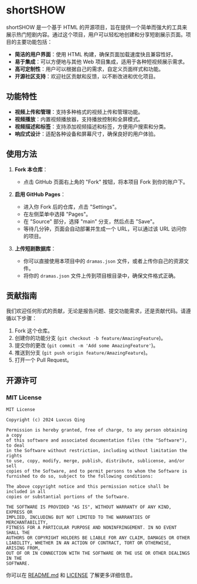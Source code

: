 # shortSHOW

shortSHOW 是一个基于 HTML 的开源项目，旨在提供一个简单而强大的工具来展示热门短剧内容。通过这个项目，用户可以轻松地创建和分享短剧展示页面。项目的主要功能包括：

- **简洁的用户界面**：使用 HTML 构建，确保页面加载速度快且兼容性好。
- **易于集成**：可以方便地与其他 Web 项目集成，适用于各种短视频展示需求。
- **高可定制性**：用户可以根据自己的需求，自定义页面样式和功能。
- **开源社区支持**：欢迎社区贡献和反馈，以不断改进和优化项目。

## 功能特性

- **视频上传和管理**：支持多种格式的视频上传和管理功能。
- **视频播放**：内置视频播放器，支持播放控制和全屏模式。
- **视频描述和标签**：支持添加视频描述和标签，方便用户搜索和分类。
- **响应式设计**：适配各种设备和屏幕尺寸，确保良好的用户体验。

## 使用方法

1. **Fork 本仓库**：
   - 点击 GitHub 页面右上角的 "Fork" 按钮，将本项目 Fork 到你的账户下。

2. **启用 GitHub Pages**：
   - 进入你 Fork 后的仓库，点击 "Settings"。
   - 在左侧菜单中选择 "Pages"。
   - 在 "Source" 部分，选择 "main" 分支，然后点击 "Save"。
   - 等待几分钟，页面会自动部署并生成一个 URL，可以通过该 URL 访问你的项目。

3. **上传短剧数据库**：
   - 你可以直接使用本项目中的 `dramas.json` 文件，或者上传你自己的资源文件。
   - 将你的 `dramas.json` 文件上传到项目根目录中，确保文件格式正确。

## 贡献指南

我们欢迎任何形式的贡献，无论是报告问题、提交功能需求，还是贡献代码。请遵循以下步骤：

1. Fork 这个仓库。
2. 创建你的功能分支 (`git checkout -b feature/AmazingFeature`)。
3. 提交你的更改 (`git commit -m 'Add some AmazingFeature'`)。
4. 推送到分支 (`git push origin feature/AmazingFeature`)。
5. 打开一个 Pull Request。

## 开源许可

### MIT License

```
MIT License

Copyright (c) 2024 Luxcus Qing

Permission is hereby granted, free of charge, to any person obtaining a copy
of this software and associated documentation files (the "Software"), to deal
in the Software without restriction, including without limitation the rights
to use, copy, modify, merge, publish, distribute, sublicense, and/or sell
copies of the Software, and to permit persons to whom the Software is
furnished to do so, subject to the following conditions:

The above copyright notice and this permission notice shall be included in all
copies or substantial portions of the Software.

THE SOFTWARE IS PROVIDED "AS IS", WITHOUT WARRANTY OF ANY KIND, EXPRESS OR
IMPLIED, INCLUDING BUT NOT LIMITED TO THE WARRANTIES OF MERCHANTABILITY,
FITNESS FOR A PARTICULAR PURPOSE AND NONINFRINGEMENT. IN NO EVENT SHALL THE
AUTHORS OR COPYRIGHT HOLDERS BE LIABLE FOR ANY CLAIM, DAMAGES OR OTHER
LIABILITY, WHETHER IN AN ACTION OF CONTRACT, TORT OR OTHERWISE, ARISING FROM,
OUT OF OR IN CONNECTION WITH THE SOFTWARE OR THE USE OR OTHER DEALINGS IN THE
SOFTWARE.
```

你可以在 [README.md](https://github.com/zhikanyeye/shortSHOW/blob/main/README.md) 和 [LICENSE](https://github.com/zhikanyeye/shortSHOW/blob/main/LICENSE) 了解更多详细信息。
